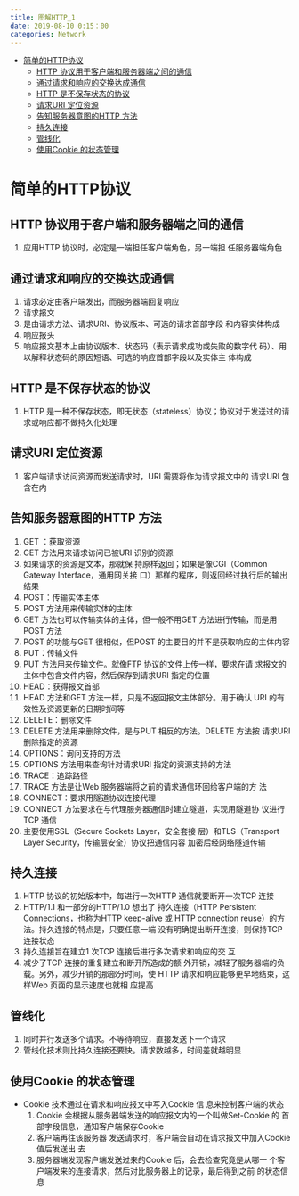 ```yaml
---
title: 图解HTTP_1
date: 2019-08-10 0:15：00
categories: Network
---
```

<!-- TOC START min:1 max:3 link:true asterisk:false update:true -->
- [简单的HTTP协议](#简单的http协议)
  - [HTTP 协议用于客户端和服务器端之间的通信](#http-协议用于客户端和服务器端之间的通信)
  - [通过请求和响应的交换达成通信](#通过请求和响应的交换达成通信)
  - [HTTP 是不保存状态的协议](#http-是不保存状态的协议)
  - [请求URI 定位资源](#请求uri-定位资源)
  - [告知服务器意图的HTTP 方法](#告知服务器意图的http-方法)
  - [持久连接](#持久连接)
  - [管线化](#管线化)
  - [使用Cookie 的状态管理](#使用cookie-的状态管理)
<!-- TOC END -->
<!--more-->

# 简单的HTTP协议
## HTTP 协议用于客户端和服务器端之间的通信
1. 应用HTTP 协议时，必定是一端担任客户端角色，另一端担
任服务器端角色

## 通过请求和响应的交换达成通信
1. 请求必定由客户端发出，而服务器端回复响应
2. 请求报文
  1. 是由请求方法、请求URI、协议版本、可选的请求首部字段
和内容实体构成
3. 响应报头
  1. 响应报文基本上由协议版本、状态码（表示请求成功或失败的数字代
码）、用以解释状态码的原因短语、可选的响应首部字段以及实体主
体构成

## HTTP 是不保存状态的协议
1. HTTP 是一种不保存状态，即无状态（stateless）协议；协议对于发送过的请求或响应都不做持久化处理

## 请求URI 定位资源
1. 客户端请求访问资源而发送请求时，URI 需要将作为请求报文中的
请求URI 包含在内

## 告知服务器意图的HTTP 方法
1. GET ：获取资源
  1. GET 方法用来请求访问已被URI 识别的资源
  2. 如果请求的资源是文本，那就保
持原样返回；如果是像CGI（Common Gateway Interface，通用网关接
口）那样的程序，则返回经过执行后的输出结果
2. POST：传输实体主体
  1. POST 方法用来传输实体的主体
  2. GET 方法也可以传输实体的主体，但一般不用GET 方法进行传输，而是用POST 方法
  3. POST 的功能与GET 很相似，但POST 的主要目的并不是获取响应的主体内容
3. PUT：传输文件
  1. PUT 方法用来传输文件。就像FTP 协议的文件上传一样，要求在请
求报文的主体中包含文件内容，然后保存到请求URI 指定的位置
4. HEAD：获得报文首部
  1. HEAD 方法和GET 方法一样，只是不返回报文主体部分。用于确认
URI 的有效性及资源更新的日期时间等
5. DELETE：删除文件
  1. DELETE 方法用来删除文件，是与PUT 相反的方法。DELETE 方法按
请求URI 删除指定的资源
6. OPTIONS：询问支持的方法
  1. OPTIONS 方法用来查询针对请求URI 指定的资源支持的方法
7. TRACE：追踪路径
  1. TRACE 方法是让Web 服务器端将之前的请求通信环回给客户端的方
法
8. CONNECT：要求用隧道协议连接代理
  1. CONNECT 方法要求在与代理服务器通信时建立隧道，实现用隧道协
议进行TCP 通信
  2. 主要使用SSL（Secure Sockets Layer，安全套接
层）和TLS（Transport Layer Security，传输层安全）协议把通信内容
加密后经网络隧道传输

## 持久连接
1. HTTP 协议的初始版本中，每进行一次HTTP 通信就要断开一次TCP
连接
2. HTTP/1.1 和一部分的HTTP/1.0 想出了
持久连接（HTTP Persistent Connections，也称为HTTP keep-alive 或
HTTP connection reuse）的方法。持久连接的特点是，只要任意一端
没有明确提出断开连接，则保持TCP 连接状态
  1. 持久连接旨在建立1 次TCP 连接后进行多次请求和响应的交
互
  2. 减少了TCP 连接的重复建立和断开所造成的额
外开销，减轻了服务器端的负载。另外，减少开销的那部分时间，使
HTTP 请求和响应能够更早地结束，这样Web 页面的显示速度也就相
应提高

## 管线化
1. 同时并行发送多个请求。不等待响应，直接发送下一个请求
2. 管线化技术则比持久连接还要快。请求数越多，时间差就越明显

## 使用Cookie 的状态管理
- Cookie 技术通过在请求和响应报文中写入Cookie 信
息来控制客户端的状态
  1. Cookie 会根据从服务器端发送的响应报文内的一个叫做Set-Cookie 的
首部字段信息，通知客户端保存Cookie
  2. 客户端再往该服务器
发送请求时，客户端会自动在请求报文中加入Cookie 值后发送出
去
  3. 服务器端发现客户端发送过来的Cookie 后，会去检查究竟是从哪一
个客户端发来的连接请求，然后对比服务器上的记录，最后得到之前
的状态信息
